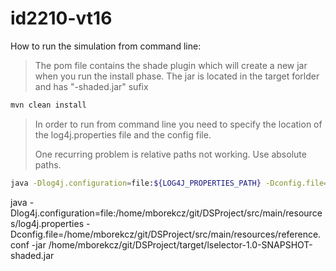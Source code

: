 # id2210-vt16

How to run the simulation from command line:
 
> The pom file contains the shade plugin which will create a new jar when you run the install phase. The jar is located in the target forlder and has "-shaded.jar" sufix

```sh
mvn clean install
```

> In order to run from command line you need to specify the location of the log4j.properties file and the config file.
> 
> One recurring problem is relative paths not working. Use absolute paths.

```sh
java -Dlog4j.configuration=file:${LOG4J_PROPERTIES_PATH} -Dconfig.file=${CONFIG_FILE_PATH} -jar ${JAR}
```


java -Dlog4j.configuration=file:/home/mborekcz/git/DSProject/src/main/resources/log4j.properties -Dconfig.file=/home/mborekcz/git/DSProject/src/main/resources/reference.conf -jar /home/mborekcz/git/DSProject/target/lselector-1.0-SNAPSHOT-shaded.jar
